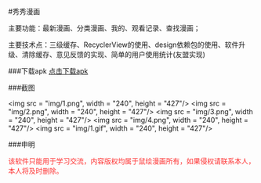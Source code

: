 #秀秀漫画

主要功能：最新漫画、分类漫画、我的、观看记录、查找漫画；

主要技术点：三级缓存、RecyclerView的使用、design依赖包的使用、软件升级、清除缓存、意见反馈的实现、简单的用户使用统计(友盟实现)

###下载apk
[点击下载apk](http://bmob-cdn-491.b0.upaiyun.com/2016/08/10/a5d4e7dc401c52ae803068e9c1774760.apk)

###截图

<img src = "img/1.png", width = "240", height = "427"/>
<img src = "img/2.png", width = "240", height = "427"/>
<img src = "img/3.png", width = "240", height = "427"/>
<img src = "img/4.png", width = "240", height = "427"/>
<img src = "img/1.gif", width = "240", height = "427"/>

###申明

<span style="color:#FF3030;">该软件只能用于学习交流，内容版权均属于鼠绘漫画所有，如果侵权请联系本人，本人将及时删除。</span>





